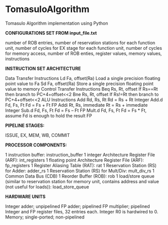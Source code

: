 # **TomasuloAlgorithm**
Tomasulo Algorithm implementation using Python

**CONFIGURATIONS SET FROM input_file.txt**

number of ROB entries, number of reservation stations for each function unit, 
number of cycles for EX stage for each function unit, number of cycles for memory access, 
number of ROB enties, register values, memory values, instructions

**INSTRUCTION SET ARCHITECTURE**

Data Transfer Instructions
    Ld Fa, offset(Ra)	Load a single precision floating point value to Fa
    Sd Fa, offset(Ra)	Store a single precision floating point value to memory
Control Transfer Instructions
    Beq Rs, Rt, offset	If Rs==Rt then branch to PC+4+offset<<2
    Bne Rs, Rt, offset	If Rs!=Rt then branch to PC+4+offset<<2
ALU Instructions
    Add Rd, Rs, Rt	Rd = Rs + Rt	Integer
    Add.d Fd, Fs, Ft	Fd = Fs + Ft	FP
    Addi Rt, Rs, immediate	Rt = Rs + immediate	Integer
    Sub.d Fd, Fs, Ft	Fd = Fs – Ft	FP
    Mult.d Fd, Fs, Ft	Fd = Fs * Ft, assume Fd is enough to hold the result FP
    
**PIPELINE STAGES:**

ISSUE, EX, MEM, WB, COMMIT

**PROCESSOR COMPONENTS:**

1 instruction buffer: instruction_buffer
1 integer Architecture Register File (ARF): int_registers
1 floating point Architecture Register File (ARF): fp_registers
1 Register Aliasing Table (RAT): rat
1 Reservation Station (RS) for Adder: adder_rs
1 Reservation Station (RS) for Mult/Div: mult_div_rs
1 Common Data Bus (CDB)
1 Reorder Buffer (ROB): rob
1 load/store queue (similar to reservation station for memory unit,
  contains address and value (not useful for loads)): load_store_queue
  
**HARDWARE UNITS**

Integer adder; unpipelined
FP adder; pipelined
FP multiplier; pipelined
Integer and FP register files, 32 entries each. Integer R0 is hardwired to 0.
Memory; single-ported; non-pipelined